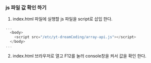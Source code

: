 ### js 파일 값 확인 하기

1. index.html 파일에 실행할 js 파일을 script로 삽입 한다.

```js
...
  <body>
    <script src="/etc/yt-dreamCoding/array-api.js"></script>
  </body>
...
```

2. index.html 브라우저로 열고 F12를 눌러 console창을 켜서 값을 확인 한다.
